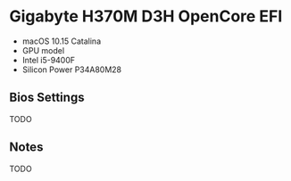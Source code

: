 # Gigabyte H370M D3H OpenCore EFI

- macOS 10.15 Catalina
- GPU model
- Intel i5-9400F
- Silicon Power P34A80M28


## Bios Settings

TODO

## Notes

TODO

